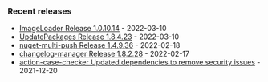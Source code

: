 <!-- ### Hi there 👋 -->

### Recent releases
<!-- recent_releases starts -->
* [ImageLoader Release 1.0.10.14](https://github.com/credfeto/ImageLoader/releases/tag/v1.0.10.14) - 2022-03-10
* [UpdatePackages Release 1.8.4.23](https://github.com/credfeto/UpdatePackages/releases/tag/v1.8.4.23) - 2022-03-10
* [nuget-multi-push Release 1.4.9.36](https://github.com/credfeto/nuget-multi-push/releases/tag/v1.4.9.36) - 2022-02-18
* [changelog-manager Release 1.8.2.28](https://github.com/credfeto/changelog-manager/releases/tag/v1.8.2.28) - 2022-02-17
* [action-case-checker Updated dependencies to remove security issues](https://github.com/credfeto/action-case-checker/releases/tag/v1.2.0) - 2021-12-20
<!-- recent_releases ends -->


<!--
**credfeto/credfeto** is a ✨ _special_ ✨ repository because its `README.md` (this file) appears on your GitHub profile.

Here are some ideas to get you started:

- 🔭 I’m currently working on ...
- 🌱 I’m currently learning ...
- 👯 I’m looking to collaborate on ...
- 🤔 I’m looking for help with ...
- 💬 Ask me about ...
- 📫 How to reach me: ...
- 😄 Pronouns: ...
- ⚡ Fun fact: ...
-->
